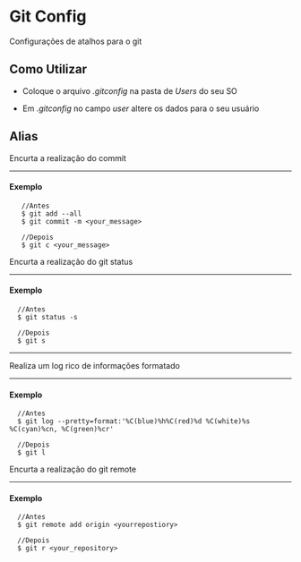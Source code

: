 # Git Config

Configurações de atalhos para o git

## Como Utilizar

- Coloque o arquivo _.gitconfig_ na pasta de _Users_ do seu SO

- Em _.gitconfig_ no campo _user_ altere os dados para o seu usuário

## Alias

Encurta a realização do commit

---

#### Exemplo

```shell
   //Antes
   $ git add --all
   $ git commit -m <your_message>

   //Depois
   $ git c <your_message>
```

Encurta a realização do git status

---

#### Exemplo

```shell
  //Antes
  $ git status -s

  //Depois
  $ git s
```

---

Realiza um log rico de informações formatado

---

#### Exemplo

```shell
  //Antes
  $ git log --pretty=format:'%C(blue)%h%C(red)%d %C(white)%s %C(cyan)%cn, %C(green)%cr'

  //Depois
  $ git l
```

Encurta a realização do git remote

---

#### Exemplo

```shell
  //Antes
  $ git remote add origin <yourrepostiory>

  //Depois
  $ git r <your_repository>
```
